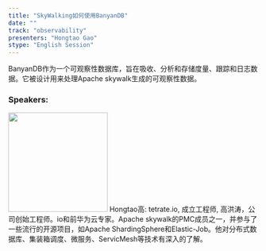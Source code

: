 ```yaml
---
title: "SkyWalking如何使用BanyanDB"
date: "" 
track: "observability"
presenters: "Hongtao Gao"
stype: "English Session"
---
```

BanyanDB作为一个可观察性数据库，旨在吸收、分析和存储度量、跟踪和日志数据。它被设计用来处理Apache skywalk生成的可观察性数据。
 ### Speakers: 
 <img src="images/speaker/1078.png" width="200" />
 Hongtao高: tetrate.io, 成立工程师, 高洪涛，公司创始工程师。io和前华为云专家。Apache skywalk的PMC成员之一，并参与了一些流行的开源项目，如Apache ShardingSphere和Elastic-Job。他对分布式数据库、集装箱调度、微服务、ServicMesh等技术有深入的了解。
 